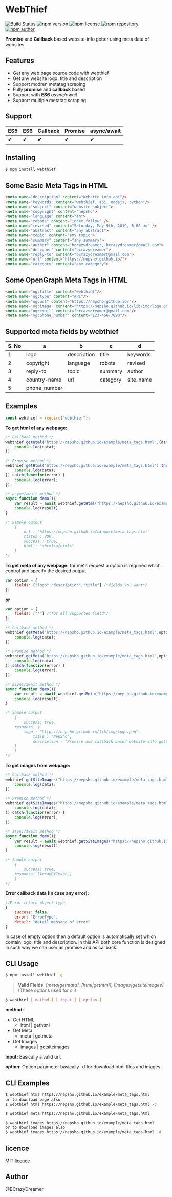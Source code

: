 # WebThief

[![Build Status](https://travis-ci.org/nepsho/webthief.svg?branch=master)](https://travis-ci.org/nepsho/webthief)
[![npm version](https://img.shields.io/npm/v/webthief.svg?style=flat-square)](https://www.npmjs.org/package/webthief)
[![npm license](https://img.shields.io/static/v1.svg?label=License&message=MIT&color=informational)](https://github.com/nepsho/webthief/blob/master/LICENSE)
[![npm repository](https://img.shields.io/static/v1.svg?label=Repository&message=GitHub&color=yellow)](https://github.com/nepsho/webthief)
[![npm author](https://img.shields.io/static/v1.svg?label=Author&message=bcrazydreamer&color=success)](https://www.npmjs.com/~bcrazydreamer)

**Promise** and **Callback** based website-info getter using meta data of websites.
## Features
- Get any web page source code with webthief
- Get any website logo, title and description
- Support modren metatag scraping
- Fully **promise** and **callback** based
- Support with **ES6** *async/await*
- Support multiple metatag scraping

## Support
ES5 | ES6 | Callback | Promise |async/await|
--- | --- | --- | --- | --- |
✔|✔|✔|✔|✔|✔

## Installing

```bash
$ npm install webthief
```
## Some Basic Meta Tags in HTML
```html
<meta name="description" content="Website info api"/>
<meta name="keywords" content="webthief, api, nodejs, python"/>
<meta name="subject" content="website subject">
<meta name="copyright" content="nepsho">
<meta name="language" content="en">
<meta name="robots" content="index,follow" />
<meta name="revised" content="Saturday, May 9th, 2019, 0:00 am" />
<meta name="abstract" content="any abstract">
<meta name="topic" content="any topic">
<meta name="summary" content="any summary">
<meta name="author" content="bcrazydreamer, bcrazydreamer@gmail.com">
<meta name="designer" content="bcrazydreamer">
<meta name="reply-to" content="bcrazydreamer@gmail.com">
<meta name="url" content="https://nepsho.github.io/">
<meta name="category" content="any category">
```
## Some OpenGraph Meta Tags in HTML
```html
<meta name="og:title" content="webthief"/>
<meta name="og:type" content="API"/>
<meta name="og:url" content="https://nepsho.github.io/"/>
<meta name="og:image" content="https://nepsho.github.io/lib/img/logo.png"/>
<meta name="og:email" content="bcrazydreamer@gmail.com"/>
<meta name="og:phone_number" content="123-456-7890"/>
```

## Supported meta fields by webthief
|S. No|a|b|c|d|
| --- | --- | --- | --- | --- |
|1|logo|description|title|keywords|subject|
|2|copyright|language|robots|revised|abstract|
|3|reply-to|topic|summary|author|designer|
|4|country-name|url|category|site_name|email|
|5|phone_number|

## Examples

```js
const webthief = require("webthief");
```
**To get html of any webpage:**
```js
/* Callback method */
webthief.getHtml("https://nepsho.github.io/example/meta_tags.html",(data)=>{
    console.log(data);
})

/* Promise method */
webthief.getHtml("https://nepsho.github.io/example/meta_tags.html").then(function(data) {
	console.log(data);
}).catch(function(error) {
	console.log(error);
});

/* async/await method */
async function demo(){
    var result = await webthief.getHtml("https://nepsho.github.io/example/meta_tags.html");
    console.log(result);
} 

/* Sample output 
    { 
        url : 'https://nepsho.github.io/example/meta_tags.html'
        status : 200,
        success : true,
        html : "<html></html>"
    }
*/
```

**To get meta of any webpage:**
for meta request a option is required which control and specify the desired output. 
```js
var option = {
    fields: ["logo","description","title"] /*fields you want*/
};
```
**or**
```js
var option = {
    fields: ["*"] /*for all supported field*/
};
```
```js
/* Callback method */
webthief.getMeta("https://nepsho.github.io/example/meta_tags.html",option,(data)=>{
    console.log(data);
})

/* Promise method */
webthief.getMeta("https://nepsho.github.io/example/meta_tags.html",option).then(function(data){
    console.log(data)
}).catch(function(error) {
	console.log(error);
});

/* async/await method */
async function demo(){
    var result = await webthief.getMeta("https://nepsho.github.io/example/meta_tags.html",option);
    console.log(result);
} 

/* Sample output 
    {
    	success: true,
	response: {
		logo : "https://nepsho.github.io/lib/img/logo.png",
        	title : "NepSho",
        	description : "Promise and callback based website-info getter using metadata of websites..."
	}
    }
*/
```
**To get images from webpage:**
```js
/* Callback method */
webthief.getSiteImages("https://nepsho.github.io/example/meta_tags.html",(data)=>{
    console.log(data);
})

/* Promise method */
webthief.getSiteImages("https://nepsho.github.io/example/meta_tags.html").then(function(data) {
	console.log(data);
}).catch(function(error) {
	console.log(error);
});

/* async/await method */
async function demo(){
    var result = await webthief.getSiteImages("https://nepsho.github.io/example/meta_tags.html");
    console.log(result);
} 

/* Sample output 
    {
    	success: true,
	response: [ArrayOfImages]
    }
*/
```

**Error callback data (In case any error):**
```js
//Error return object type
{
    success: false,
    error: "ErrorType",
    detail: "detail message of error"
}
```
In case of empty option then a default option is automatically set which contain logo, title and description.
In this API both core function is designed in such way we can user as promise and as callback.
## CLI Usage
```bash
$ npm install webthief -g
```
>**Valid Fields**: *[meta|getmata], [html|gethtml], [images|getsiteimages]*
>(These options used for cli)

```bash
$ webthief [-method-] [-input-] [-option-]
```
**method:**
 - Get HTML
     - html | gethtml
 - Get Meta
     - meta | getmeta
 - Get Images
     - images | getsiteimages
    
**input:** Basically a valid url.

**option:** Option parameter basically -d for download html files and images. 
## CLI Examples
```bash
$ webthief html https://nepsho.github.io/example/meta_tags.html
or to download page also
$ webthief html https://nepsho.github.io/example/meta_tags.html -d
```

```bash
$ webthief meta https://nepsho.github.io/example/meta_tags.html
```
```bash
$ webthief images https://nepsho.github.io/example/meta_tags.html
or to download images also
$ webthief images https://nepsho.github.io/example/meta_tags.html -d
```

## licence
MIT [licence](https://github.com/nepsho/webthief/blob/master/LICENSE)

## Author
@BCrazyDreamer
